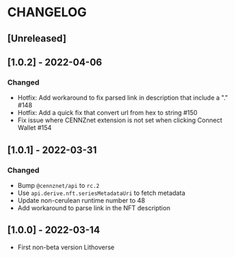 # CHANGELOG

## [Unreleased]

## [1.0.2] - 2022-04-06

### Changed
- Hotfix: Add workaround to fix parsed link in description that include a "." #148
- Hotfix: Add a quick fix that convert url from hex to string #150
- Fix issue where CENNZnet extension is not set when clicking Connect Wallet #154

## [1.0.1] - 2022-03-31

### Changed

- Bump `@cennznet/api` to `rc.2`
- Use `api.derive.nft.seriesMetadataUri` to fetch metadata
- Update non-cerulean runtime number to 48
- Add workaround to parse link in the NFT description

## [1.0.0] - 2022-03-14

- First non-beta version Lithoverse
